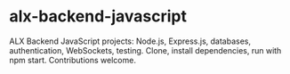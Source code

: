 # alx-backend-javascript
ALX Backend JavaScript projects: Node.js, Express.js, databases, authentication, WebSockets, testing. Clone, install dependencies, run with npm start. Contributions welcome.
